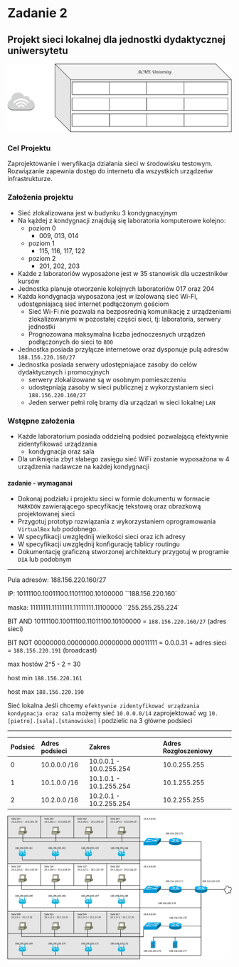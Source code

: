 # Zadanie 2

## Projekt sieci lokalnej dla jednostki dydaktycznej uniwersytetu

![budynek](budynek.svg)

### Cel Projektu

  Zaprojektowanie i weryfikacja działania sieci w środowisku testowym. 
  Rozwiązanie zapewnia dostęp do internetu dla wszystkich urządzeńw infrastrukturze.

### Założenia projektu

-   Sieć zlokalizowana jest w budynku 3 kondygnacyjnym
-   Na kążdej z kondygnacji znajdują się laboratoria komputerowe kolejno:
    -   poziom 0 
        -   009, 013, 014
    -   poziom 1
        -   115, 116, 117, 122
    -   poziom 2
        -   201, 202, 203 
-   Każde z laboratoriów wyposażone jest w 35 stanowisk dla uczestników kursów
-   Jednostka planuje otworzenie kolejnych laboratoriów 017 oraz 204
-   Każda kondygnacja wyposażona jest w izolowaną sieć Wi-Fi, udostępniajacą sieć internet podłączonym gościom
    -   Sieć Wi-Fi nie pozwala na bezposrednią komunikację z urządzeniami zlokalizowanymi w pozostałej części sieci,
        tj: laboratoria, serwery jednostki
    -   Prognozowana maksymalna liczba jednoczesnych urządzeń podłączonych do sieci to `800`
-   Jednostka posiada przyłącze internetowe oraz dysponuje pulą adresów `188.156.220.160/27`
-   Jednostka posiada serwery udostępniajace zasoby do celów dydaktycznych i promocyjnych
    -   serwery zlokalizowane są w osobnym pomieszczeniu
    -   udostępniają zasoby w sieci publicznej z wykorzystaniem sieci `188.156.220.160/27`
    -   Jeden serwer pełni rolę bramy dla urządzań w sieci lokalnej `LAN`

### Wstępne założenia

-   Każde laboratorium posiada oddzielną podsieć pozwalającą efektywnie zidentyfikować urządzania
    -   kondygnacja oraz sala
-   Dla uniknięcia zbyt słabego zasięgu sieć WiFi zostanie wyposażona w 4 urządzenia nadawcze na każdej kondygnacji

#### zadanie - wymaganai

-   Dokonaj podziału i projektu sieci w formie dokumentu w formacie `MARKDOW` zawierającego specyfikację tekstową oraz obrazkową
    projektowanej sieci
-   Przygotuj prototyp rozwiązania z wykorzystaniem oprogramowania `VirtualBox` lub podobnego.
-   W specyfikacji uwzględnij wielkości sieci oraz ich adresy
-   W specyfikacji uwzględnij konfigurację tablicy routingu
-   Dokumentację graficzną stworzonej architektury przygotuj w programie `DIA` lub podobnym

* * *

Pula adresów: 188.156.220.160/27 

IP:	        10111100.10011100.11011100.10100000 ``188.156.220.160\`

maska:	    11111111.11111111.11111111.11100000 ``255.255.255.224\` 

BIT AND     10111100.10011100.11011100.10100000 = `188.156.220.160/27` (adres sieci) 

BIT NOT     00000000.00000000.00000000.00011111 = 0.0.0.31 + adres sieci = `188.156.220.191` (broadcast)

max hostów    2^5 - 2 = 30

host min	`188.156.220.161`	

host max	`188.156.220.190`

Sieć lokalna
Jeśli chcemy `efektywnie zidentyfikować urządzania kondygnacja oraz sala` 
możemy sieć `10.0.0.0/14` zaprojektować wg `10.[pietro].[sala].[stanowisko]`
i podzielic na 3 główne podsieci

* * *

| Podsieć | Adres podsieci | Zakres                  | Adres Rozgłoszeniowy |
| ------- | :------------- | :---------------------- | :------------------- |
| 0       | 10.0.0.0	/16   | 10.0.0.1 - 10.0.255.254 | 10.0.255.255         |
| 1       | 10.1.0.0	/16   | 10.1.0.1 - 10.1.255.254 | 10.1.255.255         |
| 2       | 10.2.0.0	/16   | 10.2.0.1 - 10.2.255.254 | 10.2.255.255         |

![diagram](diagram-dia.png)
